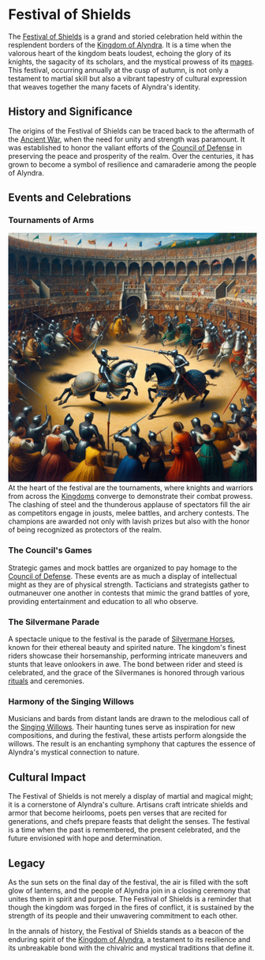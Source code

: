 # Festival of Shields

The [Festival of Shields](Festival%20of%20Shields.md) is a grand and storied celebration held within the resplendent borders of the [Kingdom of Alyndra](Kingdom%20of%20Alyndra.md). It is a time when the valorous heart of the kingdom beats loudest, echoing the glory of its knights, the sagacity of its scholars, and the mystical prowess of its [mages](Mages.md). This festival, occurring annually at the cusp of autumn, is not only a testament to martial skill but also a vibrant tapestry of cultural expression that weaves together the many facets of Alyndra's identity.

## History and Significance

The origins of the Festival of Shields can be traced back to the aftermath of the [Ancient War](Ancient%20War.md), when the need for unity and strength was paramount. It was established to honor the valiant efforts of the [Council of Defense](Council%20of%20Defense.md) in preserving the peace and prosperity of the realm. Over the centuries, it has grown to become a symbol of resilience and camaraderie among the people of Alyndra.

## Events and Celebrations

### Tournaments of Arms

![Tournaments of Arms](../../images/Festival%20of%20Shields_S_Tournaments%20of%20Arms.png)
At the heart of the festival are the tournaments, where knights and warriors from across the [Kingdoms](Kingdoms.md) converge to demonstrate their combat prowess. The clashing of steel and the thunderous applause of spectators fill the air as competitors engage in jousts, melee battles, and archery contests. The champions are awarded not only with lavish prizes but also with the honor of being recognized as protectors of the realm.

### The Council's Games
Strategic games and mock battles are organized to pay homage to the [Council of Defense](Council%20of%20Defense.md). These events are as much a display of intellectual might as they are of physical strength. Tacticians and strategists gather to outmaneuver one another in contests that mimic the grand battles of yore, providing entertainment and education to all who observe.

### The Silvermane Parade
A spectacle unique to the festival is the parade of [Silvermane Horses](Silvermane%20Horses.md), known for their ethereal beauty and spirited nature. The kingdom's finest riders showcase their horsemanship, performing intricate maneuvers and stunts that leave onlookers in awe. The bond between rider and steed is celebrated, and the grace of the Silvermanes is honored through various [rituals](Rituals.md) and ceremonies.

### Harmony of the Singing Willows
Musicians and bards from distant lands are drawn to the melodious call of the [Singing Willows](Singing%20Willows.md). Their haunting tunes serve as inspiration for new compositions, and during the festival, these artists perform alongside the willows. The result is an enchanting symphony that captures the essence of Alyndra's mystical connection to nature.

## Cultural Impact

The Festival of Shields is not merely a display of martial and magical might; it is a cornerstone of Alyndra's culture. Artisans craft intricate shields and armor that become heirlooms, poets pen verses that are recited for generations, and chefs prepare feasts that delight the senses. The festival is a time when the past is remembered, the present celebrated, and the future envisioned with hope and determination.

## Legacy

As the sun sets on the final day of the festival, the air is filled with the soft glow of lanterns, and the people of Alyndra join in a closing ceremony that unites them in spirit and purpose. The Festival of Shields is a reminder that though the kingdom was forged in the fires of conflict, it is sustained by the strength of its people and their unwavering commitment to each other.

In the annals of history, the Festival of Shields stands as a beacon of the enduring spirit of the [Kingdom of Alyndra](Kingdom%20of%20Alyndra.md), a testament to its resilience and its unbreakable bond with the chivalric and mystical traditions that define it.